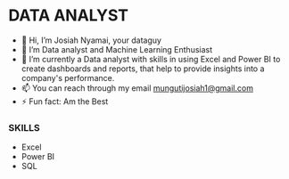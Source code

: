 # DATA ANALYST


- 👋 Hi, I’m Josiah Nyamai, your dataguy
- 👀 I’m Data analyst and Machine Learning Enthusiast
- 🌱 I’m currently a Data analyst with skills in using Excel and Power BI to create dashboards and reports, that help to provide insights into a company's performance.
- 📫 You can reach through my email mungutijosiah1@gmail.com
- ⚡ Fun fact: Am the Best

  
### SKILLS


  - Excel
  - Power BI
  - SQL
